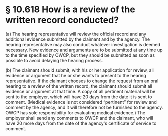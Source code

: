 # § 10.618   How is a review of the written record conducted?

(a) The hearing representative will review the official record and any additional evidence submitted by the claimant and by the agency. The hearing representative may also conduct whatever investigation is deemed necessary. New evidence and arguments are to be submitted at any time up to the time specified by OWCP, but they should be submitted as soon as possible to avoid delaying the hearing process.


(b) The claimant should submit, with his or her application for review, all evidence or argument that he or she wants to present to the hearing representative. If the claimant chooses to change the request from an oral hearing to a review of the written record, the claimant should submit all evidence or argument at that time. A copy of all pertinent material will be sent to the employer, which will have 20 days from the date it is sent to comment. (Medical evidence is not considered “pertinent” for review and comment by the agency, and it will therefore not be furnished to the agency. OWCP has sole responsibility for evaluating medical evidence.) The employer shall send any comments to OWCP and the claimant, who will have 20 more days from the date of the agency's certificate of service to comment.





